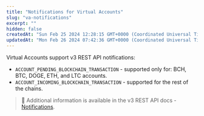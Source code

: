 ```yaml
---
title: "Notifications for Virtual Accounts"
slug: "va-notifications"
excerpt: ""
hidden: false
createdAt: "Sun Feb 25 2024 12:28:15 GMT+0000 (Coordinated Universal Time)"
updatedAt: "Mon Feb 26 2024 07:42:36 GMT+0000 (Coordinated Universal Time)"
---
```

Virtual Accounts support v3 REST API notifications:

- `ACCOUNT_PENDING_BLOCKCHAIN_TRANSACTION` - supported only for: BCH, BTC, DOGE, ETH, and LTC accounts.
- `ACCOUNT_INCOMING_BLOCKCHAIN_TRANSACTION` - supported for the rest of the chains.

> 📘 Additional information is available in the v3 REST API docs - [Notifications](https://apidoc.tatum.io/tag/Notification-subscriptions/#operation/createSubscription).
